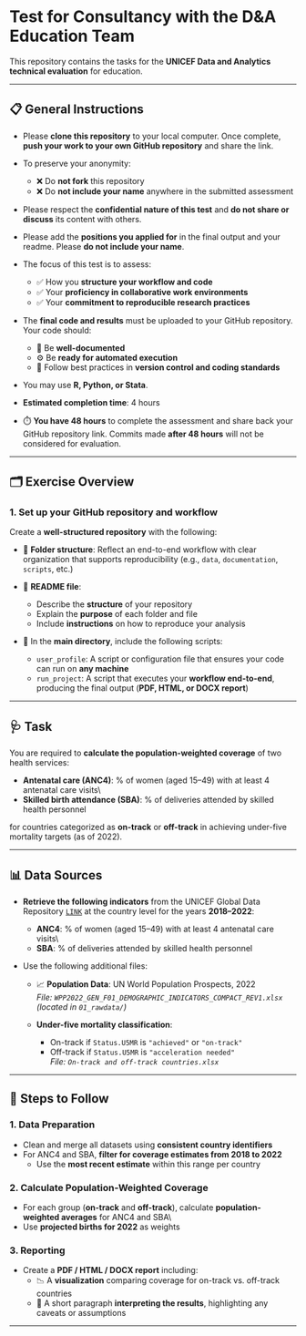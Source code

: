 # Test for Consultancy with the D&A Education Team

This repository contains the tasks for the **UNICEF Data and Analytics technical evaluation** for education.

------------------------------------------------------------------------

## 📋 General Instructions

-   Please **clone this repository** to your local computer. Once complete, **push your work to your own GitHub repository** and share the link.

-   To preserve your anonymity:

    -   ❌ Do **not fork** this repository
    -   ❌ Do **not include your name** anywhere in the submitted assessment

-   Please respect the **confidential nature of this test** and **do not share or discuss** its content with others.

-   Please add the **positions you applied for** in the final output and your readme. Please **do not include your name**.

-   The focus of this test is to assess:

    -   ✅ How you **structure your workflow and code**
    -   ✅ Your **proficiency in collaborative work environments**
    -   ✅ Your **commitment to reproducible research practices**

-   The **final code and results** must be uploaded to your GitHub repository. Your code should:

    -   📌 Be **well-documented**
    -   ⚙️ Be **ready for automated execution**
    -   📂 Follow best practices in **version control and coding standards**

-   You may use **R, Python, or Stata**.

-   **Estimated completion time**: 4 hours

-   ⏱️ **You have 48 hours** to complete the assessment and share back your GitHub repository link. Commits made **after 48 hours** will not be considered for evaluation.

------------------------------------------------------------------------

## 🗂️ Exercise Overview

### 1. Set up your GitHub repository and workflow

Create a **well-structured repository** with the following:

-   📁 **Folder structure**: Reflect an end-to-end workflow with clear organization that supports reproducibility (e.g., `data`, `documentation`, `scripts`, etc.)

-   📝 **README file**:

    -   Describe the **structure** of your repository
    -   Explain the **purpose** of each folder and file
    -   Include **instructions** on how to reproduce your analysis

-   🧩 In the **main directory**, include the following scripts:

    -   `user_profile`: A script or configuration file that ensures your code can run on **any machine**
    -   `run_project`: A script that executes your **workflow end-to-end**, producing the final output (**PDF, HTML, or DOCX report**)

------------------------------------------------------------------------

## 🩺 Task

You are required to **calculate the population-weighted coverage** of two health services:

-   **Antenatal care (ANC4)**: % of women (aged 15–49) with at least 4 antenatal care visits\
-   **Skilled birth attendance (SBA)**: % of deliveries attended by skilled health personnel

for countries categorized as **on-track** or **off-track** in achieving under-five mortality targets (as of 2022).

------------------------------------------------------------------------

## 📊 Data Sources

-   **Retrieve the following indicators** from the UNICEF Global Data Repository [`LINK`](https://data.unicef.org/resources/data_explorer/unicef_f/?ag=UNICEF&df=GLOBAL_DATAFLOW&ver=1.0&dq=.MNCH_ANC4+MNCH_SAB.&startPeriod=2018&endPeriod=2022) at the country level for the years **2018–2022**:

    -   **ANC4**: % of women (aged 15–49) with at least 4 antenatal care visits\
    -   **SBA**: % of deliveries attended by skilled health personnel

-   Use the following additional files:

    -   📈 **Population Data**: UN World Population Prospects, 2022\
        *File: `WPP2022_GEN_F01_DEMOGRAPHIC_INDICATORS_COMPACT_REV1.xlsx` (located in `01_rawdata/`)*

    -   **Under-five mortality classification**:

        -   On-track if `Status.U5MR` is `"achieved"` or `"on-track"`
        -   Off-track if `Status.U5MR` is `"acceleration needed"`\
            *File: `On-track and off-track countries.xlsx`*

------------------------------------------------------------------------

## 🧪 Steps to Follow

### 1. Data Preparation

-   Clean and merge all datasets using **consistent country identifiers**
-   For ANC4 and SBA, **filter for coverage estimates from 2018 to 2022**
    -   Use the **most recent estimate** within this range per country

### 2. Calculate Population-Weighted Coverage

-   For each group (**on-track** and **off-track**), calculate **population-weighted averages** for ANC4 and SBA\
-   Use **projected births for 2022** as weights

### 3. Reporting

-   Create a **PDF / HTML / DOCX report** including:
    -   📉 A **visualization** comparing coverage for on-track vs. off-track countries
    -   🧾 A short paragraph **interpreting the results**, highlighting any caveats or assumptions

------------------------------------------------------------------------
